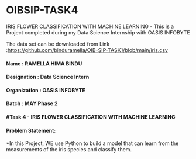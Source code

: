 # OIBSIP-TASK4
IRIS FLOWER CLASSIFICATION WITH MACHINE LEARNING - This is a Project completed during my Data Science Internship with OASIS INFOBYTE

The data set can be downloaded from Link :https://github.com/binduramella/OIB-SIP-TASK1/blob/main/iris.csv

#### Name : RAMELLA HIMA BINDU
#### Designation : Data Science Intern  
#### Organization : OASIS INFOBYTE
#### Batch :  MAY Phase 2
#### #Task 4 - IRIS FLOWER CLASSIFICATION WITH MACHINE LEARNING
#### Problem Statement:

*In this Project, WE use Python to build a model that can learn from the
measurements of the iris species and classify them.
